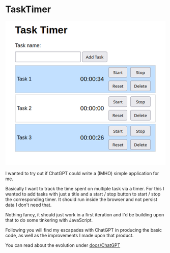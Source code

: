 # TaskTimer

![](docs/assets/timerapp.png)

I wanted to try out if ChatGPT could write a (IMHO) simple application for me.

Basically I want to track the time spent on multiple task via a timer. For this I wanted to add tasks with just a title and a start / stop button to start / stop the corresponding timer. It should run inside the browser and not persist data I don't need that.

Nothing fancy, it should just work in a first iteration and I'd be building upon that to do some tinkering with JavaScript.

Following you will find my escapades with ChatGPT in producing the basic code, as well as the improvements I made upon that product.

You can read about the evolution under [docs/ChatGPT](docs/chatgpt.md)